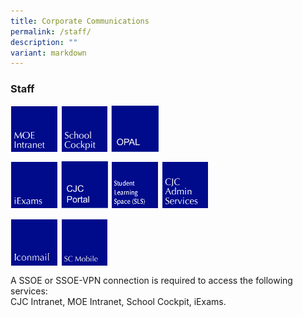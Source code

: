 ```yaml
---
title: Corporate Communications
permalink: /staff/
description: ""
variant: markdown
---
```

### **Staff**


<p><a href="http://intranet.moe.gov.sg/Pages/Home.aspx">
<img src="/images/staff2.jpg" style="width:15%;margin-right:5px;" align="left">
</a></p>

<p><a href="http://schoolcockpit.moe.gov.sg/">
<img src="/images/staff3.jpg" style="width:15%;margin-right:5px;" align="left">
</a></p>

<p><a href="https://idm.opal2.moe.edu.sg/Account/Login">
<img src="/images/staff4.jpg" style="width:15%;margin-right:5px;" align="left">
</a></p>

<br clear="left">

<p><a href="http://iexams.seab.gov.sg/">
<img src="/images/staff5.jpg" style="width:15%;margin-right:5px;" align="left">
</a></p>

<p><a href="https://portal.catholicjc.edu.sg/">
<img src="/images/staff6.jpg" style="width:15%;margin-right:5px;" align="left">
</a></p>

<p><a href="https://vle.learning.moe.edu.sg/login">
<img src="/images/staff7.jpg" style="width:15%;margin-right:5px;" align="left">
</a></p>

<p><a href="https://sites.google.com/a/moe.edu.sg/cjc-admin-services/">
<img src="/images/staff8.jpg" style="width:15%;margin-right:5px;" align="left">
</a></p>

<br clear="left">

<p><a href="https://workspace.google.com/dashboard">
<img src="/images/staff9.jpg" style="width:15%;margin-right:5px;" align="left">
</a></p>

<p><a href="https://scmobile.moe.edu.sg/login">
<img src="/images/staff10.jpg" style="width:15%;margin-right:5px;" align="left">
</a></p>

<br clear="left">

A SSOE or SSOE-VPN connection is required to access the following services:<br>
CJC Intranet, MOE Intranet, School Cockpit, iExams.